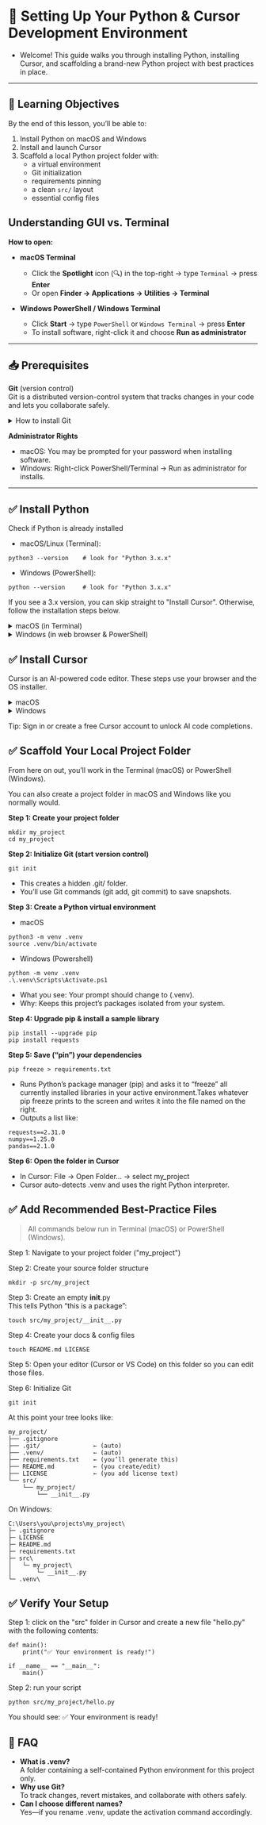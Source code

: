 # 🚀 Setting Up Your Python & Cursor Development Environment

- Welcome! This guide walks you through installing Python, installing Cursor, and scaffolding a brand-new Python project with best practices in place.
---

## 🎯 Learning Objectives

By the end of this lesson, you’ll be able to:

1. Install Python on macOS and Windows  
2. Install and launch Cursor  
3. Scaffold a local Python project folder with:
   - a virtual environment  
   - Git initialization  
   - requirements pinning  
   - a clean `src/` layout  
   - essential config files  

## Understanding GUI vs. Terminal
**How to open:**

- **macOS Terminal**  
  - Click the **Spotlight** icon (🔍) in the top-right → type `Terminal` → press **Enter**  
  - Or open **Finder → Applications → Utilities → Terminal**

- **Windows PowerShell / Windows Terminal**  
  - Click **Start** → type `PowerShell` or `Windows Terminal` → press **Enter**  
  - To install software, right-click it and choose **Run as administrator**

---

## 📥 Prerequisites

**Git** (version control)  
   Git is a distributed version-control system that tracks changes in your code and lets you collaborate safely.  
   <details>
   <summary>How to install Git</summary>

   **macOS (in Terminal):**
   ```bash
   # If you have Homebrew:
   brew install git

   # Otherwise, first install Homebrew:
   /bin/bash -c "$(curl -fsSL https://raw.githubusercontent.com/Homebrew/install/HEAD/install.sh)"
   brew install git
   ```
   Verify:
   ```bash
   git --version   # should print something like git version 2.x.x
```
**Windows (in PowerShell as Administrator)**

1. Open your web browser → go to https://git-scm.com/download/win
2.	Download and run the installer (keep default options)
3.	After install, open PowerShell (not plain “Command Prompt”) and run:

  ```powershell
   git --version   # should print git version 2.x.x
   ```
   </details>

**Administrator Rights**
- macOS: You may be prompted for your password when installing software.
- Windows: Right-click PowerShell/Terminal → Run as administrator for installs.

---
## ✅ Install Python

Check if Python is already installed
- macOS/Linux (Terminal):
```
python3 --version    # look for "Python 3.x.x"
```
- Windows (PowerShell):
```
python --version     # look for "Python 3.x.x"
```

If you see a 3.x version, you can skip straight to "Install Cursor". Otherwise, follow the installation steps below.

<details>
<summary>macOS (in Terminal)</summary>

1. Install Python 3 via Homebrew:
```bash
brew install python
```
2. Verify
```
python3 --version   # e.g. Python 3.11.x
```
</details>

<details>
<summary>Windows (in web browser & PowerShell)</summary>

1. In your web browser, go to https://python.org → Downloads → Windows  
2. Download the Windows installer (.exe) and run it.
    - Check “Add Python to PATH”
	- Click Install Now
3.	Open PowerShell (not Command Prompt) and verify:
```
python --version   # e.g. Python 3.11.x
```
</details>

## ✅ Install Cursor
Cursor is an AI-powered code editor. These steps use your browser and the OS installer.
<details>
<summary>macOS</summary>

1. Open your web browser → go to https://cursor.com
2.	Click Download for Mac
3.	Open the downloaded .dmg, drag the Cursor icon into Applications
4.	Launch Cursor from Launchpad
</details>

<details>
<summary>Windows</summary>
	
1.	Open your web browser → go to https://cursor.so
2.	Click Download for Windows
3.	Run the downloaded .exe, follow prompts
4.	Launch Cursor from the Start menu
</details>

Tip: Sign in or create a free Cursor account to unlock AI code completions.

## ✅ Scaffold Your Local Project Folder

From here on out, you’ll work in the Terminal (macOS) or PowerShell (Windows).

You can also create a project folder in macOS and Windows like you normally would.

**Step 1: Create your project folder**
```
mkdir my_project
cd my_project
```

**Step 2: Initialize Git (start version control)**
```
git init
```
- This creates a hidden .git/ folder.
- You’ll use Git commands (git add, git commit) to save snapshots.

**Step 3: Create a Python virtual environment**
- macOS
```
python3 -m venv .venv
source .venv/bin/activate
```
- Windows (Powershell)
```
python -m venv .venv
.\.venv\Scripts\Activate.ps1
```

- What you see: Your prompt should change to (.venv).
- Why: Keeps this project’s packages isolated from your system.

**Step 4: Upgrade pip & install a sample library**
```
pip install --upgrade pip
pip install requests
```

**Step 5: Save (“pin”) your dependencies**
```
pip freeze > requirements.txt
```
- Runs Python’s package manager (pip) and asks it to “freeze” all currently installed libraries in your active environment.Takes whatever pip freeze prints to the screen and writes it into the file named on the right.
- Outputs a list like:
```
requests==2.31.0
numpy==1.25.0
pandas==2.1.0
```

**Step 6: Open the folder in Cursor**
- In Cursor: File → Open Folder… → select my_project
- Cursor auto-detects .venv and uses the right Python interpreter.

## ✅ Add Recommended Best-Practice Files

> All commands below run in Terminal (macOS) or PowerShell (Windows).

Step 1: Navigate to your project folder ("my_project")

Step 2:	Create your source folder structure
```
mkdir -p src/my_project
```

Step 3: Create an empty __init__.py  
This tells Python “this is a package”:
```
touch src/my_project/__init__.py
```

Step 4: Create your docs & config files
```
touch README.md LICENSE
```
Step 5: Open your editor (Cursor or VS Code) on this folder so you can edit those files.

Step 6: Initialize Git
```
git init
```
At this point your tree looks like:
```
my_project/
├── .gitignore
├── .git/               ← (auto)
├── .venv/              ← (auto)
├── requirements.txt    ← (you’ll generate this)
├── README.md           ← (you create/edit)
├── LICENSE             ← (you add license text)
└── src/
    └── my_project/
        └── __init__.py

```
On Windows:
```
C:\Users\you\projects\my_project\
├─ .gitignore
├─ LICENSE
├─ README.md
├─ requirements.txt
├─ src\
│   └─ my_project\
│       └─ __init__.py
└─ .venv\
```

## ✅ Verify Your Setup

Step 1: click on the "src" folder in Cursor and create a new file "hello.py" with the following contents:
```
def main():
    print("✅ Your environment is ready!")

if __name__ == "__main__":
    main()
```

Step 2: run your script
```
python src/my_project/hello.py
```
You should see:
✅ Your environment is ready!

## 🤔 FAQ
- **What is .venv?**  
A folder containing a self-contained Python environment for this project only.
- **Why use Git?**  
To track changes, revert mistakes, and collaborate with others safely.
- **Can I choose different names?**  
Yes—if you rename .venv, update the activation command accordingly.

